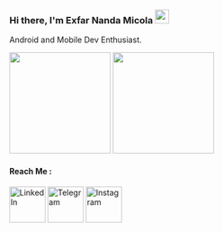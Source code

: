 ### Hi there, I'm Exfar Nanda Micola <img src="https://media.giphy.com/media/hvRJCLFzcasrR4ia7z/giphy.gif" width="25px">

Android and Mobile Dev Enthusiast.

<p>
  <img height="180em" src="https://github-readme-stats-alpha-mauve.vercel.app/api?username=exfarnanda1945&show_icons=true&hide_border=true&&count_private=true&include_all_commits=true&theme=tokyonight" />
  <img height="180em" src="https://github-readme-stats-alpha-mauve.vercel.app/api/top-langs/?username=exfarnanda1945&show_icons=true&hide_border=true&layout=compact&langs_count=8&theme=tokyonight"/>
</p>

#### Reach Me :

<p align="left">
  <a href="https://linkedin.com/in/exfarnanda/" target="_blank"><img alt="LinkedIn" height="64" width="64" src="https://static.vecteezy.com/system/resources/previews/018/930/587/original/linkedin-logo-linkedin-icon-transparent-free-png.png"></a>
  <a href="https://t.me/miko1945" target="_blank"><img alt="Telegram" height="64" width="64" src="https://static.vecteezy.com/system/resources/previews/017/221/764/original/telegram-logo-transparent-free-png.png"></a>
  <a href="https://www.instagram.com/exfar_nanda45/" target="_blank"><img alt="Instagram" height="64" width="64" src="https://download.logo.wine/logo/Instagram/Instagram-Logo.wine.png"></a>
</p>
